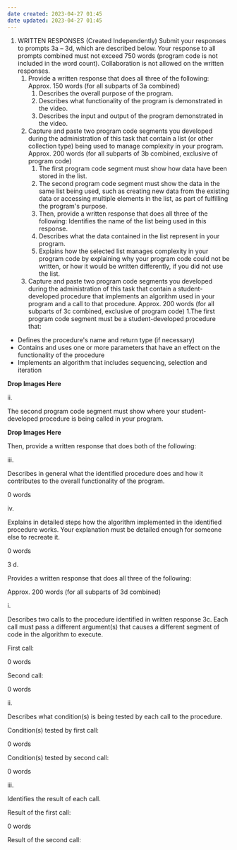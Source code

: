 ```yaml
---
date created: 2023-04-27 01:45
date updated: 2023-04-27 01:45
---
```


1. WRITTEN RESPONSES (Created Independently)
   Submit your responses to prompts 3a – 3d, which are described below. Your response to all prompts combined must not exceed 750 words (program code is not included in the word count). Collaboration is not allowed on the written responses.
   1. Provide a written response that does all three of the following:
      Approx. 150 words (for all subparts of 3a combined)
      1. Describes the overall purpose of the program.
      2. Describes what functionality of the program is demonstrated in the video.
      3. Describes the input and output of the program demonstrated in the video.
   2. Capture and paste two program code segments you developed during the administration of this task that contain a list (or other collection type) being used to manage complexity in your program.
      Approx. 200 words (for all subparts of 3b combined, exclusive of program code)
      1. The first program code segment must show how data have been stored in the list.
      2. The second program code segment must show the data in the same list being used, such as creating new data from the existing data or accessing multiple elements in the list, as part of fulfilling the program's purpose.
      3. Then, provide a written response that does all three of the following:
         Identifies the name of the list being used in this response.
      4. Describes what the data contained in the list represent in your program.
      5. Explains how the selected list manages complexity in your program code by explaining why your program code could not be written, or how it would be written differently, if you did not use the list.
   3. Capture and paste two program code segments you developed during the administration of this task that contain a student-developed procedure that implements an algorithm used in your program and a call to that procedure.
      Approx. 200 words (for all subparts of 3c combined, exclusive of program code)
      1.The first program code segment must be a student-developed procedure that:

- Defines the procedure's name and return type (if necessary)
- Contains and uses one or more parameters that have an effect on the functionality of the procedure
- Implements an algorithm that includes sequencing, selection and iteration

**Drop Images Here**

ii.

The second program code segment must show where your student-developed procedure is being called in your program.

**Drop Images Here**

Then, provide a written response that does both of the following:

iii.

Describes in general what the identified procedure does and how it contributes to the overall functionality of the program.

0 words

iv.

Explains in detailed steps how the algorithm implemented in the identified procedure works. Your explanation must be detailed enough for someone else to recreate it.

0 words

3 d.

Provides a written response that does all three of the following:

Approx. 200 words (for all subparts of 3d combined)

i.

Describes two calls to the procedure identified in written response 3c. Each call must pass a different argument(s) that causes a different segment of code in the algorithm to execute.

First call:

0 words

Second call:

0 words

ii.

Describes what condition(s) is being tested by each call to the procedure.

Condition(s) tested by first call:

0 words

Condition(s) tested by second call:

0 words

iii.

Identifies the result of each call.

Result of the first call:

0 words

Result of the second call:
